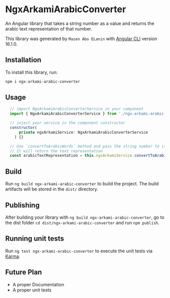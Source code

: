 # NgxArkamiArabicConverter

An Angular library that takes a string number as a value and returns the arabic text representation of that number.

This library was generated by `Mazen Abo ELanin` with [Angular CLI](https://github.com/angular/angular-cli) version 16.1.0.


## Installation

To install this library, run:
```bash
npm i ngx-arkami-arabic-converter
```

## Usage

```javascript
  // import NgxArkamiArabicConverterService in your component
  import { NgxArkamiArabicConverterService } from './ngx-arkami-arabic-converter.service';

  // inject your service in the component constructor
  constructor(
      private ngxArkamiService: NgxArkamiArabicConverterService
    ) {}

  // Use `convertToArabicWords` method and pass the string number to it
  // It will return the text representation
  const arabicTextRepresentation = this.ngxArkamiService.convertToArabicWords(stringNumber);
```

## Build

Run `ng build ngx-arkami-arabic-converter` to build the project. The build artifacts will be stored in the `dist/` directory.

## Publishing

After building your library with `ng build ngx-arkami-arabic-converter`, go to the dist folder `cd dist/ngx-arkami-arabic-converter` and run `npm publish`.

## Running unit tests

Run `ng test ngx-arkami-arabic-converter` to execute the unit tests via [Karma](https://karma-runner.github.io).

## Future Plan

- A proper Documentation
- A proper unit tests
